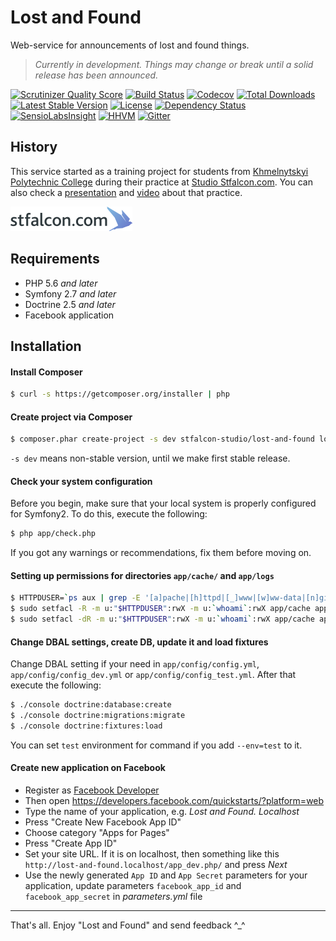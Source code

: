 # Lost and Found

Web-service for announcements of lost and found things.

> *Currently in development. Things may change or break until a solid release has been announced.*

[![Scrutinizer Quality Score](https://img.shields.io/scrutinizer/g/stfalcon-studio/lost-and-found.svg?style=flat-square)](https://scrutinizer-ci.com/g/stfalcon-studio/lost-and-found/)
[![Build Status](https://img.shields.io/travis/stfalcon-studio/lost-and-found.svg?style=flat-square)](https://travis-ci.org/stfalcon-studio/lost-and-found)
[![Codecov](https://img.shields.io/codecov/c/github/stfalcon-studio/lost-and-found.svg?style=flat-square)](https://codecov.io/github/stfalcon-studio/lost-and-found?branch=master)
[![Total Downloads](https://img.shields.io/packagist/dt/stfalcon-studio/lost-and-found.svg?style=flat-square)](https://packagist.org/packages/stfalcon-studio/lost-and-found)
[![Latest Stable Version](https://img.shields.io/packagist/v/stfalcon-studio/lost-and-found.svg?style=flat-square)](https://packagist.org/packages/stfalcon-studio/lost-and-found)
[![License](https://img.shields.io/packagist/l/stfalcon-studio/lost-and-found.svg?style=flat-square)](https://packagist.org/packages/stfalcon-studio/lost-and-found)
[![Dependency Status](https://www.versioneye.com/user/projects/5503fd1a4a1064f144000002/badge.svg?style=flat-square)](https://www.versioneye.com/user/projects/5503fd1a4a1064f144000002)
[![SensioLabsInsight](https://img.shields.io/sensiolabs/i/b2b46a6e-33d7-4019-8b3f-6269dc1e395c.svg?style=flat-square)](https://insight.sensiolabs.com/projects/b2b46a6e-33d7-4019-8b3f-6269dc1e395c)
[![HHVM](https://img.shields.io/hhvm/stfalcon-studio/lost-and-found.svg?style=flat-square)](http://hhvm.h4cc.de/package/stfalcon-studio/lost-and-found)
[![Gitter](https://img.shields.io/badge/gitter-join%20chat-brightgreen.svg?style=flat-square)](https://gitter.im/stfalcon-studio/lost-and-found?utm_source=badge&utm_medium=badge&utm_campaign=pr-badge&utm_content=badge)

## History

This service started as a training project for students from <a href="http://xpk.km.ua">Khmelnytskyi Polytechnic College</a> during their practice
at <a href="http://stfalcon.com/en/">Studio Stfalcon.com</a>.
You can also check a <a href="http://www.slideshare.net/stfalconcom/ss-45226961">presentation</a>
and <a href="https://youtu.be/3EgilE_fpkI">video</a> about that practice.

[![Stfalcon.com Logo](./web/images/stfalcon-logo.png)](http://stfalcon.com/en/)

## Requirements

* PHP 5.6 *and later*
* Symfony 2.7 *and later*
* Doctrine 2.5 *and later*
* Facebook application

## Installation

#### Install Composer

```bash
$ curl -s https://getcomposer.org/installer | php
```

#### Create project via Composer

```bash
$ composer.phar create-project -s dev stfalcon-studio/lost-and-found lost-and-found
```

`-s dev` means non-stable version, until we make first stable release.

#### Check your system configuration

Before you begin, make sure that your local system is properly configured for Symfony2.
To do this, execute the following:

```bash
$ php app/check.php
```

If you got any warnings or recommendations, fix them before moving on.

#### Setting up permissions for directories `app/cache/` and `app/logs`

```bash
$ HTTPDUSER=`ps aux | grep -E '[a]pache|[h]ttpd|[_]www|[w]ww-data|[n]ginx' | grep -v root | head -1 | cut -d\  -f1`
$ sudo setfacl -R -m u:"$HTTPDUSER":rwX -m u:`whoami`:rwX app/cache app/logs
$ sudo setfacl -dR -m u:"$HTTPDUSER":rwX -m u:`whoami`:rwX app/cache app/logs
````

#### Change DBAL settings, create DB, update it and load fixtures

Change DBAL setting if your need in `app/config/config.yml`, `app/config/config_dev.yml` or
`app/config/config_test.yml`. After that execute the following:

```bash
$ ./console doctrine:database:create
$ ./console doctrine:migrations:migrate
$ ./console doctrine:fixtures:load
```

You can set `test` environment for command if you add `--env=test` to it.

#### Create new application on Facebook
 
* Register as <a href="https://developers.facebook.com">Facebook Developer</a>
* Then open <a href="https://developers.facebook.com/quickstarts/?platform=web">https://developers.facebook.com/quickstarts/?platform=web</a>
* Type the name of your application, e.g. *Lost and Found. Localhost*
* Press "Create New Facebook App ID"
* Choose category "Apps for Pages"
* Press "Create App ID"
* Set your site URL. If it is on localhost, then something like this `http://lost-and-found.localhost/app_dev.php/` and press *Next*
* Use the newly generated `App ID` and `App Secret` parameters for your application, update parameters
`facebook_app_id` and `facebook_app_secret` in *parameters.yml* file

---

That's all. Enjoy "Lost and Found" and send feedback ^_^
